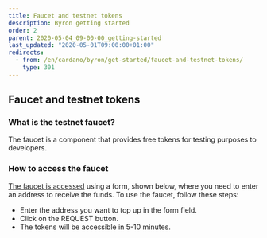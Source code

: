 ```yaml
---
title: Faucet and testnet tokens
description: Byron getting started
order: 2
parent: 2020-05-04_09-00-00_getting-started
last_updated: "2020-05-01T09:00:00+01:00"
redirects:
  - from: /en/cardano/byron/get-started/faucet-and-testnet-tokens/
    type: 301
---
```

## Faucet and testnet tokens

### What is the testnet faucet?

The faucet is a component that provides free tokens for testing purposes to developers. 

### How to access the faucet

[The faucet is accessed](/byron/tools/faucet/) using a form, shown below, where you need to enter an address to receive the funds. To use the faucet, follow these steps:

* Enter the address you want to top up in the form field.
* Click on the REQUEST button.
* The tokens will be accessible in 5-10 minutes.

